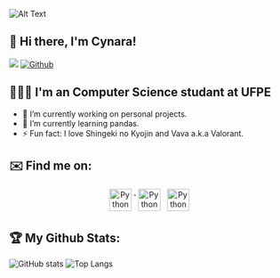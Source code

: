 

![Alt Text](https://raw.githubusercontent.com/saadeghi/saadeghi/master/dino.gif)


## 👾 Hi there, I'm Cynara!
![](https://visitor-badge.laobi.icu/badge?page_id=CynaraCosta.CynaraCosta)
[![Github](https://img.shields.io/github/followers/CynaraCosta?label=Follow&style=social)](https://github.com/CynaraCosta)

## 👩🏻‍💻 I'm an Computer Science studant at UFPE

- 🔭 I’m currently working on personal projects.
- 🌱 I’m currently learning pandas.
- ⚡ Fun fact: I love Shingeki no Kyojin and Vava a.k.a Valorant.

## ✉️ Find me on:


<p align="center">
 <a href="https://github.com/CynaraCosta" target="_blank" rel="noopener noreferrer"> <img src="http://rajlab.org/icons/github_white.png" alt="Python" height="40" style="vertical-align:top; margin:4px"> </a>
 <a href="https://www.linkedin.com/in/cynara-costa-bba1271a2/" target="_blank" rel="noopener noreferrer"> <img src="https://icon-library.com/images/linkedin-icon-white/linkedin-icon-white-9.jpg" alt="Python" height="40" style="vertical-align:top; margin:4px"></a>
 <a href="cvocac@cin.ufpe.br"> <img src="https://img.icons8.com/carbon-copy/2x/ffffff/gmail.png" alt="Python" height="40" style="vertical-align:top; margin:4px"></a>
</p>

## 🏆 My Github Stats:

![GitHub stats](https://github-readme-stats.vercel.app/api?username=CynaraCosta&show_icons=true&theme=tokyonight)
![Top Langs](https://github-readme-stats.vercel.app/api/top-langs/?username=CynaraCosta&theme=tokyonight)
